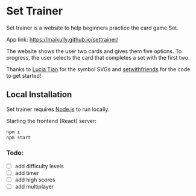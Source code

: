 # Set Trainer


Set trainer is a website to help beginners practice the card game Set.

App link: https://maikully.github.io/settrainer/

The website shows the user two cards and gives them five options. To progress, the user selects the card that completes a set with the first two.

Thanks to [Lucia Tian](https://luciatian.org) for the symbol SVGs and [setwithfriends](https://github.com/ekzhang/setwithfriends) for the code to get started!

## Local Installation

Set trainer requires [Node.js](https://nodejs.org/) to run locally.

Starting the frontend (React) server:

```sh
npm i
npm start
```

### Todo:

- [ ] add difficulty levels
- [ ] add timer
- [ ] add high scores
- [ ] add multiplayer
